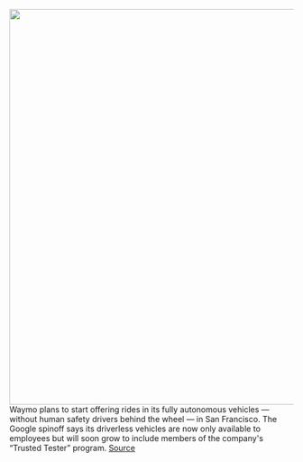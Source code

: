 <img src='https://cdn.vox-cdn.com/thumbor/_ovVEriBUI17SusBCqq4VUG5Qig=/0x0:3778x2125/1200x800/filters:focal(1587x761:2191x1365)/cdn.vox-cdn.com/uploads/chorus_image/image/70689301/SF_Fully_Autonomous.0.jpg' width='700px' /><br/>
Waymo plans to start offering rides in its fully autonomous vehicles — without human safety drivers behind the wheel — in San Francisco. The Google spinoff says its driverless vehicles are now only available to employees but will soon grow to include members of the company's “Trusted Tester” program.
<a href='https://www.theverge.com/2022/3/30/23002082/waymo-driverless-san-francisco-downtown-phoenix'> Source <a/>